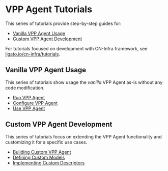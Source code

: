 # VPP Agent Tutorials

This series of tutorials provide step-by-step guides for:
- [Vanilla VPP Agent Usage](#vanilla-vpp-agent-usage)
- [Custom VPP Agent Development](#custom-vpp-agent-development)

For tutorials focused on development with CN-Infra framework, 
see [ligato.io/cn-infra/tutorials][cn-infra-tutorials].

## Vanilla VPP Agent Usage

This series of tutorials show usage the _vanilla_ VPP Agent as-is without any 
code modification.

- [Run VPP Agent](001_run-vppagent.md)
- [Configure VPP Agent](002_configure-vppagent.md)
- [Use VPP Agent](003_use-vppagent.md)

## Custom VPP Agent Development

This series of tutorials focus on extending the VPP Agent functionality and 
customizing it for a specific use cases.

- [Building Custom VPP Agent](101_custom-vppagent.md)
- [Defining Custom Models](102_custom-model.md)
- [Implementing Custom Descriptors](103_custom-descriptor.md)

[cn-infra-tutorials]: https://ligato.io/cn-infra/tutorials/

